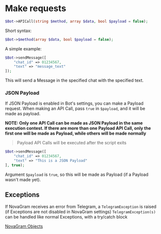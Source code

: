 # Make requests

```php
$Bot->APICall(string $method, array $data, bool $payload = false);
```
Short syntax:
```php
$Bot->$method(array $data, bool $payload = false);
```

A simple example:

```php
$Bot->sendMessage([
    "chat_id" => 01234567,
    "text" => "message_text"
]);
```

This will send a Message in the specified chat with the specified text.

### JSON Payload

If JSON Payload is enabled in Bot's settings, you can make a Payload request.
When making an API Call, pass `true` in `$payload`, and it will be made as payload.

**NOTE: Only one API Call can be made as JSON Payload in the same execution contest.
If there are more than one Payload API Call, only the first one will be made as Payload, while others will be made normally**

> Payload API Calls will be executed after the script exits

```php
$Bot->sendMessage([
    "chat_id" => 01234567,
    "text" => "This is a JSON Payload"
], true);
```

Argument `$payload` is `true`, so this will be made as Payload (if a Payload wasn't made yet).

## Exceptions

If NovaGram receives an error from Telegram, a `TelegramException` is raised (if Exceptions are not disabled in NovaGram settings)
`TelegramException(s)` can be handled like normal Exceptions, with a try/catch block

[NovaGram Objects](construct.md)
